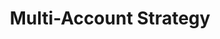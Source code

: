 ---
title: "Multi-Account Strategy"
chapter: true
weight: 3
description: We will start by setting up your AWS account to develop robot applications with AWS RoboMaker. 
---